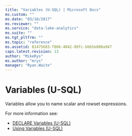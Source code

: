 ```yaml
---
title: "Variables (U-SQL) | Microsoft Docs"
ms.custom: ""
ms.date: "03/10/2017"
ms.reviewer: ""
ms.service: "data-lake-analytics"
ms.suite: ""
ms.tgt_pltfrm: ""
ms.topic: "reference"
ms.assetid: 81475683-f866-4042-89fc-bbb5e800a947
caps.latest.revision: 13
author: "MikeRys"
ms.author: "mrys"
manager: "Ryan.Waite"
---
```

# Variables (U-SQL)
Variables allow you to name scalar and rowset expressions. 

For more information see:
* [DECLARE Variables (U-SQL)](declare-variables-u-sql.md) 
* [Using Variables (U-SQL)](using-variables-u-sql.md)
